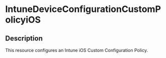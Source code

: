 
# IntuneDeviceConfigurationCustomPolicyiOS

## Description

This resource configures an Intune iOS Custom Configuration Policy.
